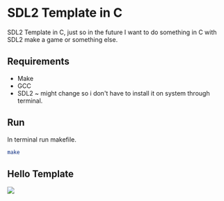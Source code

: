 # SDL2 Template in C

SDL2 Template in C, just so in the future I want to do something in C with SDL2 make a game or something else.

## Requirements

* Make
* GCC
* SDL2 ~ might change so i don't have to install it on system through terminal.

## Run
In terminal run makefile.
```bash
make
```
## Hello Template
![](https://github.com/KelvinatorWas/SDL2-C-Test/blob/Testing-SDL2-C/assets/template.gif)
